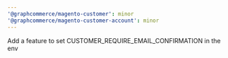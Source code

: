 ```yaml
---
'@graphcommerce/magento-customer': minor
'@graphcommerce/magento-customer-account': minor
---
```


Add a feature to set CUSTOMER_REQUIRE_EMAIL_CONFIRMATION in the env
